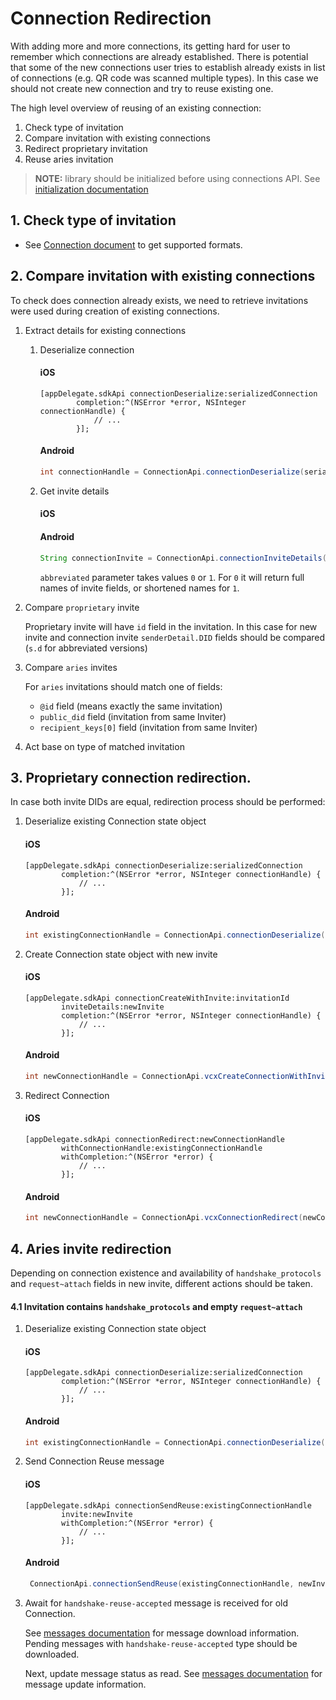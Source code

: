 # Connection Redirection

With adding more and more connections, its getting hard for user to remember which connections are already established. There is potential that some of the new connections user tries to establish already exists in list of connections (e.g. QR code was scanned multiple types). In this case we should not create new connection and try to reuse existing one.

The high level overview of reusing of an existing connection:

1. Check type of invitation
1. Compare invitation with existing connections
1. Redirect proprietary invitation
1. Reuse aries invitation

> **NOTE:** library should be initialized before using connections API. See [initialization documentation](2.%20Initialization.md)

## 1. Check type of invitation

* See [Connection document](./3.Connections.md#example-of-a-connection-invitation) to get supported formats.

## 2. Compare invitation with existing connections

To check does connection already exists, we need to retrieve invitations were used during creation of existing connections.

1. Extract details for existing connections

    1. Deserialize connection

        #### iOS
        ```objC
        [appDelegate.sdkApi connectionDeserialize:serializedConnection
                completion:^(NSError *error, NSInteger connectionHandle) {
                    // ...
                }];
        ```
        
        #### Android
        ```java
        int connectionHandle = ConnectionApi.connectionDeserialize(serializedConnection).get();
        ```

    1. Get invite details
    
        #### iOS
        <!--TODO add obj-c sample-->
        
        #### Android
        ```java
        String connectionInvite = ConnectionApi.connectionInviteDetails(handle, abbreviated).get();
        ```
        `abbreviated` parameter takes values `0` or `1`. For `0` it will return full names of invite fields, or shortened names for `1`.

1. Compare `proprietary` invite

    Proprietary invite will have `id` field in the invitation.
    In this case for new invite and connection invite `senderDetail.DID` fields should be compared (`s.d` for abbreviated versions)

1. Compare `aries` invites

    For `aries` invitations should match one of fields: 
    * `@id` field (means exactly the same invitation)
    * `public_did` field (invitation from same Inviter)
    * `recipient_keys[0]` field (invitation from same Inviter)

1. Act base on type of matched invitation 

## 3. Proprietary connection redirection.

In case both invite DIDs are equal, redirection process should  be performed:

1. Deserialize existing Connection state object

    #### iOS
    ```objC
    [appDelegate.sdkApi connectionDeserialize:serializedConnection
            completion:^(NSError *error, NSInteger connectionHandle) {
                // ...
            }];
    ```
    
    #### Android
    ```java
    int existingConnectionHandle = ConnectionApi.connectionDeserialize(serializedConnection).get();
    ```

2. Create Connection state object with new invite

    #### iOS
    ```objC
    [appDelegate.sdkApi connectionCreateWithInvite:invitationId
            inviteDetails:newInvite
            completion:^(NSError *error, NSInteger connectionHandle) {
                // ...
            }];
    ```
    
    #### Android
    ```java
    int newConnectionHandle = ConnectionApi.vcxCreateConnectionWithInvite(invitationId, newInvite).get();
    ```

3. Redirect Connection

    #### iOS
    <!--TODO check new and existing connection param order-->
    ```objC
    [appDelegate.sdkApi connectionRedirect:newConnectionHandle
            withConnectionHandle:existingConnectionHandle
            withCompletion:^(NSError *error) {
                // ...
            }];
    ```
    
    #### Android
    ```java
    int newConnectionHandle = ConnectionApi.vcxConnectionRedirect(newConnectionHandle, existingConnectionHandle).get();
    ```

## 4. Aries invite redirection

Depending on connection existence and availability of `handshake_protocols` and `request~attach` fields in new invite, different actions should be taken.
<!-- TODO copy table from CM-2659 -->

#### 4.1 Invitation contains `handshake_protocols` and empty `request~attach`

1. Deserialize existing Connection state object

    #### iOS
    ```objC
    [appDelegate.sdkApi connectionDeserialize:serializedConnection
            completion:^(NSError *error, NSInteger connectionHandle) {
                // ...
            }];
    ```
    
    #### Android
    ```java
    int existingConnectionHandle = ConnectionApi.connectionDeserialize(serializedConnection).get();
    ```

1. Send Connection Reuse message

    #### iOS
    ```objC
    [appDelegate.sdkApi connectionSendReuse:existingConnectionHandle
            invite:newInvite
            withCompletion:^(NSError *error) {
                // ...
            }];
    ```
    
    #### Android
    ```java
     ConnectionApi.connectionSendReuse(existingConnectionHandle, newInvite).get();
    ```
    
1. Await for `handshake-reuse-accepted` message is received for old Connection. 

   See [messages documentation](8.%20Messages.md) for message download information.
   Pending messages with `handshake-reuse-accepted` type should be downloaded.
   
   Next, update message status as read. See [messages documentation](8.%20Messages.md) for message update information.